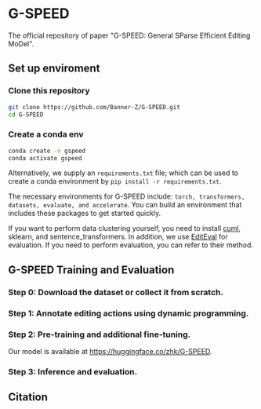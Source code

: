 # G-SPEED
The official repository of paper "G-SPEED: General SParse Efficient Editing MoDel".

## Set up enviroment
### Clone this repository
```bash
git clone https://github.com/Banner-Z/G-SPEED.git
cd G-SPEED
```
### Create a conda env
```bash
conda create -n gspeed
conda activate gspeed
```
Alternatively, we supply an `requirements.txt` file; which can be used to create a conda environment by `pip install -r requirements.txt`.

The necessary environments for G-SPEED include: `torch, transformers, datasets, evaluate, and accelerate`. You can build an environment that includes these packages to get started quickly.

If you want to perform data clustering yourself, you need to install [cuml](https://docs.rapids.ai/install), sklearn, and sentence_transformers. In addition, we use [EditEval](https://github.com/facebookresearch/EditEval) for evaluation. If you need to perform evaluation, you can refer to their method.

## G-SPEED Training and Evaluation

### Step 0: Download the dataset or collect it from scratch.


### Step 1: Annotate editing actions using dynamic programming.


### Step 2: Pre-training and additional fine-tuning.
Our model is available at https://huggingface.co/zhk/G-SPEED.

### Step 3: Inference and evaluation.


## Citation
